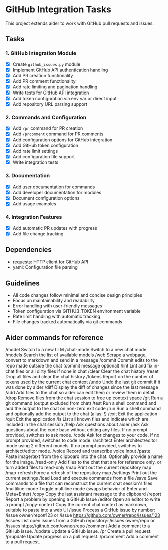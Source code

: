 # GitHub Integration Tasks

This project extends aider to work with GitHub pull requests and issues.

## Tasks

### 1. GitHub Integration Module
- [x] Create `github_issues.py` module
- [x] Implement GitHub API authentication handling
- [x] Add PR creation functionality
- [x] Add PR comment functionality
- [x] Add rate limiting and pagination handling
- [x] Write tests for GitHub API integration
- [x] Add token configuration via env var or direct input
- [x] Add repository URL parsing support

### 2. Commands and Configuration
- [x] Add `/pr` command for PR creation
- [x] Add `/prcomment` command for PR comments
- [x] Add configuration options for GitHub integration
- [x] Add GitHub token configuration
- [x] Add rate limit settings
- [x] Add configuration file support
- [x] Write integration tests

### 3. Documentation
- [x] Add user documentation for commands
- [x] Add developer documentation for modules
- [x] Document configuration options
- [x] Add usage examples

### 4. Integration Features
- [x] Add automatic PR updates with progress
- [x] Add file change tracking

## Dependencies
- requests: HTTP client for GitHub API
- yaml: Configuration file parsing

## Guidelines
- All code changes follow minimal and concise design principles
- Focus on maintainability and readability
- Error handling with user-friendly messages
- Token configuration via GITHUB_TOKEN environment variable
- Rate limit handling with automatic tracking
- File changes tracked automatically via git commands

## Aider commands for reference
/model Switch to a new LLM
/chat-mode Switch to a new chat mode
/models Search the list of available models
/web Scrape a webpage, convert to markdown and send in a message
/commit Commit edits to the repo made outside the chat (commit message optional)
/lint Lint and fix in-chat files or all dirty files if none in chat
/clear Clear the chat history
/reset Drop all files and clear the chat history
/tokens Report on the number of tokens used by the current chat context
/undo Undo the last git commit if it was done by aider
/diff Display the diff of changes since the last message
/add Add files to the chat so aider can edit them or review them in detail
/drop Remove files from the chat session to free up context space
/git Run a git command (output excluded from chat)
/test Run a shell command and add the output to the chat on non-zero exit code
/run Run a shell command and optionally add the output to the chat (alias: !)
/exit Exit the application
/quit Exit the application
/ls List all known files and indicate which are included in the chat session
/help Ask questions about aider
/ask Ask questions about the code base without editing any files. If no prompt provided, switches to ask mode.
/code Ask for changes to your code. If no prompt provided, switches to code mode.
/architect Enter architect/editor mode using 2 different models. If no prompt provided, switches to architect/editor mode.
/voice Record and transcribe voice input
/paste Paste image/text from the clipboard into the chat. Optionally provide a name for the image.
/read-only Add files to the chat that are for reference only, or turn added files to read-only
/map Print out the current repository map
/map-refresh Force a refresh of the repository map
/settings Print out the current settings
/load Load and execute commands from a file
/save Save commands to a file that can reconstruct the current chat session's files
/multiline-mode Toggle multiline mode (swaps behavior of Enter and Meta+Enter)
/copy Copy the last assistant message to the clipboard
/report Report a problem by opening a GitHub Issue
/editor Open an editor to write a prompt
/copy-context Copy the current chat context as markdown, suitable to paste into a web UI
/issue Process a GitHub issue by number: /issue owner/repo#123 or /issue https://github.com/owner/repo/issues/123
/issues List open issues from a GitHub repository: /issues owner/repo or /issues https://github.com/owner/repo
/comment Add a comment to a GitHub issue.
/update Update a GitHub issue.
/pr Create a pull request.
/prupdate Update progress on a pull request.
/prcomment Add a comment to a pull request.